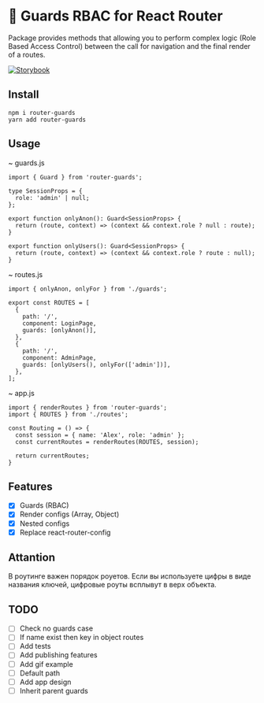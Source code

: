 # 🚥 Guards RBAC for React Router

Package provides methods that allowing you to perform complex logic (Role Based Access Control) between the call for navigation and the final render of a routes.

[![Storybook](https://cdn.jsdelivr.net/gh/storybookjs/brand@master/badge/badge-storybook.svg)](https://toastyboost.github.io/router-guards/)

## Install

`npm i router-guards`  
`yarn add router-guards`

## Usage

~ guards.js
```
import { Guard } from 'router-guards';

type SessionProps = {
  role: 'admin' | null;
};

export function onlyAnon(): Guard<SessionProps> {
  return (route, context) => (context && context.role ? null : route);
}

export function onlyUsers(): Guard<SessionProps> {
  return (route, context) => (context && context.role ? route : null);
}
```

 ~ routes.js
```
import { onlyAnon, onlyFor } from './guards';

export const ROUTES = [
  {
    path: '/',
    component: LoginPage,
    guards: [onlyAnon()],
  },
  {
    path: '/',
    component: AdminPage,
    guards: [onlyUsers(), onlyFor(['admin'])],
  },
];
```

~ app.js
```
import { renderRoutes } from 'router-guards';
import { ROUTES } from './routes';

const Routing = () => {
  const session = { name: 'Alex', role: 'admin' };
  const currentRoutes = renderRoutes(ROUTES, session);

  return currentRoutes;
}

```

## Features

- [x] Guards (RBAC)
- [x] Render configs (Array, Object)
- [x] Nested configs
- [x] Replace react-router-config

## Attantion

В роутинге важен порядок роуетов. Если вы используете цифры в виде названия ключей, цифровые роуты всплывут в верх объекта.

## TODO

- [ ] Check no guards case
- [ ] If name exist then key in object routes
- [ ] Add tests
- [ ] Add publishing features
- [ ] Add gif example
- [ ] Default path
- [ ] Add app design
- [ ] Inherit parent guards
